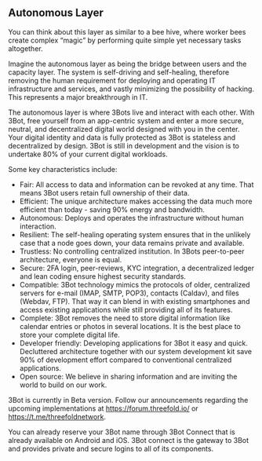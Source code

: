 ## Autonomous Layer

You can think about this layer as similar to a bee hive, where worker bees create complex “magic” by performing quite simple yet necessary tasks altogether.

Imagine the autonomous layer as being the bridge between users and the capacity layer. The system is self-driving and self-healing, therefore removing the human requirement for deploying and operating IT infrastructure and services, and vastly minimizing the possibility of hacking. This represents a major breakthrough in IT.

The autonomous layer is where 3Bots live and interact with each other. With 3Bot, free yourself from an app-centric system and enter a more secure, neutral, and decentralized digital world designed with you in the center. Your digital identity and data is fully protected as 3Bot is stateless and decentralized by design.  3Bot is still in development and the vision is to undertake 80% of your current digital workloads.

Some key characteristics include:

- Fair: All access to data and information can be revoked at any time. That means 3Bot users retain full ownership of their data.
- Efficient: The unique architecture makes accessing the data much more efficient than today - saving 90% energy and bandwidth.
- Autonomous: Deploys and operates the infrastructure without human interaction. 
- Resilient: The self-healing operating system ensures that in the unlikely case that a node goes down, your data remains private and available.
- Trustless: No controlling centralized institution. In 3Bots peer-to-peer architecture, everyone is equal.
- Secure: 2FA login, peer-reviews, KYC integration, a decentralized ledger and lean coding ensure highest security standards.
- Compatible: 3Bot technology mimics the protocols of older, centralized servers for e-mail (IMAP, SMTP, POP3), contacts (Caldav), and files  (Webdav, FTP). That way it can blend in with existing smartphones and access existing applications while still providing all of its features.
- Complete: 3Bot removes the need to store digital information like calendar entries or photos in several locations. It is the best place to store your complete digital life.
- Developer friendly: Developing applications for 3Bot it easy and quick. Decluttered architecture together with our system development kit save 90% of development effort compared to conventional centralized applications.
- Open source: We believe in sharing information and are inviting the world to build on our work.

3Bot is currently in Beta version. Follow our announcements regarding the upcoming implementations at https://forum.threefold.io/ or https://t.me/threefoldnetwork.

You can already reserve your 3Bot name through 3Bot Connect that is already available on Android and iOS. 3Bot connect is the gateway to 3Bot and provides private and secure logins to all of its components.